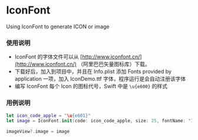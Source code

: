 # IconFont
Using IconFont to generate ICON or image



### 使用说明

- IconFont 的字体文件可以从 [http://www.iconfont.cn/](http://www.iconfont.cn/) （阿里巴巴矢量图标库）下载。
- 下载好后，加入到项目中，并且在 Info.plist 添加 Fonts provided by application 一项，加入 IconDemo.ttf 字体，程序运行是会自动注册该字体
- 编写 IconFont 每个 Icon 的图标代号，Swift 中是 `\u{e600}` 的样式



### 用例说明

```swift
let icon_code_apple = "\u{e601}"
let image = IconFont.init(code: icon_code_apple, size: 25, fontName: "IconDemo", color: .gray).imageSquare(25)

imageView?.image = image
```

